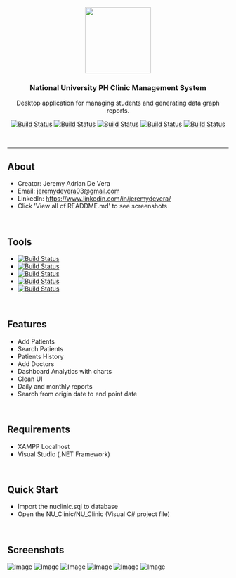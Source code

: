 <div align="center">
  
<img src="https://i.ibb.co/YdHgw6f/zP6W5Ac5.jpg" width="150" height="150">

### National University PH Clinic Management System

Desktop application for managing students and generating data graph reports.

[![Build Status](https://img.shields.io/badge/C%23-programming-green)]() 
[![Build Status](https://img.shields.io/badge/MySQL-database-blue)]() 
[![Build Status](https://img.shields.io/badge/.NET-framework-orange)]()
[![Build Status](https://img.shields.io/badge/Apache-server-lightgrey)]()
[![Build Status](https://img.shields.io/badge/Bunifu-library-yellow)]()

</div>
<br />
<hr />

## About
  - Creator: Jeremy Adrian De Vera
  - Email: jeremydevera03@gmail.com
  - LinkedIn: https://www.linkedin.com/in/jeremydevera/
  - Click 'View all of READDME.md' to see screenshots
<br />

## Tools
  - [![Build Status](https://img.shields.io/badge/C%23-programming-green)]() 
  - [![Build Status](https://img.shields.io/badge/MySQL-database-blue)]() 
  - [![Build Status](https://img.shields.io/badge/.NET-framework-orange)]()
  - [![Build Status](https://img.shields.io/badge/Apache-server-lightgrey)]()
  - [![Build Status](https://img.shields.io/badge/Bunifu-library-yellow)]()
<br />

## Features
  - Add Patients
  - Search Patients
  - Patients History
  - Add Doctors
  - Dashboard Analytics with charts
  - Clean UI
  - Daily and monthly reports
  - Search from origin date to end point date
<br />
  
## Requirements
  - XAMPP Localhost
  - Visual Studio (.NET Framework)
<br />

## Quick Start

  - Import the nuclinic.sql to database
  - Open the NU_Clinic/NU_Clinic (Visual C# project file)
<br />

## Screenshots
  
![Image](https://i.ibb.co/7W0Jtg8/received-323743651775732.png)
![Image](https://i.ibb.co/qdH4JR7/received-337691383710103.png)
![Image](https://i.ibb.co/c3XDRyk/received-342783322946728.png)
![Image](https://i.ibb.co/68WrsLc/received-1103184749852480.png)
![Image](https://i.ibb.co/Kjk75tD/received-2123585667663248.png)
![Image](https://i.ibb.co/z7MJjbB/received-2327556970864111.png)
